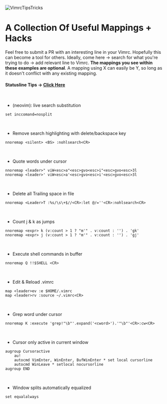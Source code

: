 ![VimrcTipsTricks](https://cdn-images-1.medium.com/max/2000/1*n4hLwVDtv4ywXxGuTaipbw.png)

# A Collection Of Useful Mappings + Hacks

Feel free to submit a PR with an interesting line in your Vimrc. Hopefully this can become a tool for others. Ideally, come here -> search for what you're trying to do -> add relevant line to Vimrc. **The mappings you see within these examples are optional**. A mapping using <leader>X can easily be <leader>Y, so long as it doesn't conflict with any existing mapping.
&nbsp;
&nbsp;
&nbsp;
#### Statusline Tips -> [Click Here](https://github.com/beigebrucewayne/VimTips/blob/master/statusline.md)
&nbsp;
&nbsp;
&nbsp;
* (neovim): live search substitution
```vimL
set inccomand=nosplit
```
&nbsp;
* Remove search highlighting with delete/backspace key
```vimL
nnoremap <silent> <BS> :nohlsearch<CR>
```
&nbsp;
* Quote words under cursor
```vimL
nnoremap <leader>" viW<esc>a"<esc>gvo<esc>i"<esc>gvo<esc>3l
nnoremap <leader>' viW<esc>a'<esc>gvo<esc>i'<esc>gvo<esc>3l
```
&nbsp;
* Delete all Trailing space in file
```vimL
nnoremap <Leader>T :%s/\s\+$//<CR>:let @/=''<CR>:nohlsearch<CR>
```
&nbsp;
* Count j & k as jumps
```vimL
nnoremap <expr> k (v:count > 1 ? "m'" . v:count : '') . 'gk'
nnoremap <expr> j (v:count > 1 ? "m'" . v:count : '') . 'gj'
```
&nbsp;
* Execute shell commands in buffer
```vimL
nnoremap Q !!$SHELL <CR>
```
&nbsp;
* Edit & Reload .vimrc
```vimL
map <leader>ev :e $HOME/.vimrc
map <leader>rv :source ~/.vimrc<CR>
```
&nbsp;
* Grep word under cursor
```vimL
nnoremap K :execute 'grep!"\b"'.expand('<cword>').'"\b"'<CR>:cw<CR>
```
&nbsp;
* Cursor only active in current window
```vimL
augroup Cursoractive
    au!
    autocmd VimEnter, WinEnter, BufWinEnter * set local cursorline
    autocmd WinLeave * setlocal nocursorline
augroup END
```
&nbsp;
* Window splits automatically equalized
```vimL
set equalalways
```
